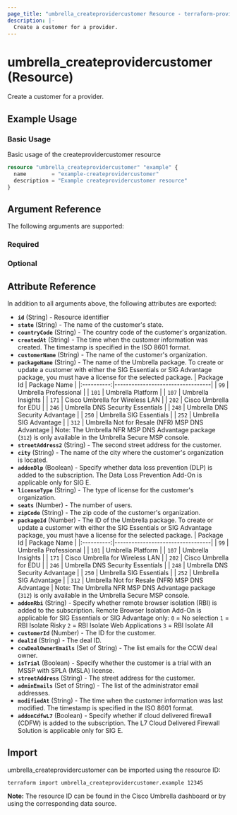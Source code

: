 ```yaml
---
page_title: "umbrella_createprovidercustomer Resource - terraform-provider-umbrella"
description: |-
  Create a customer for a provider.
---
```


# umbrella_createprovidercustomer (Resource)

Create a customer for a provider.

## Example Usage


### Basic Usage

Basic usage of the createprovidercustomer resource

```terraform
resource "umbrella_createprovidercustomer" "example" {
  name        = "example-createprovidercustomer"
  description = "Example createprovidercustomer resource"
}
```



## Argument Reference

The following arguments are supported:

### Required



### Optional



## Attribute Reference

In addition to all arguments above, the following attributes are exported:

- **`id`** (String) - Resource identifier
- **`state`** (String) - The name of the customer's state.
- **`countryCode`** (String) - The country code of the customer's organization.
- **`createdAt`** (String) - The time when the customer information was created. The timestamp is specified in the ISO 8601 format.
- **`customerName`** (String) - The name of the customer's organization.
- **`packageName`** (String) - The name of the Umbrella package. To create or update a customer with either the SIG Essentials or SIG Advantage package, you must have a license for the selected package. | Package Id | Package Name | |:----------:|----------------------------------| | `99` | Umbrella Professional | | `101` | Umbrella Platform | | `107` | Umbrella Insights | | `171` | Cisco Umbrella for Wireless LAN | | `202` | Cisco Umbrella for EDU | | `246` | Umbrella DNS Security Essentials | | `248` | Umbrella DNS Security Advantage | | `250` | Umbrella SIG Essentials | | `252` | Umbrella SIG Advantage | | `312` | Umbrella Not for Resale (NFR) MSP DNS Advantage | Note: The Umbrella NFR MSP DNS Advantage package (`312`) is only available in the Umbrella Secure MSP console.
- **`streetAddress2`** (String) - The second street address for the customer.
- **`city`** (String) - The name of the city where the customer's organization is located.
- **`addonDlp`** (Boolean) - Specify whether data loss prevention (DLP) is added to the subscription. The Data Loss Prevention Add-On is applicable only for SIG E.
- **`licenseType`** (String) - The type of license for the customer's organization.
- **`seats`** (Number) - The number of users.
- **`zipCode`** (String) - The zip code of the customer's organization.
- **`packageId`** (Number) - The ID of the Umbrella package. To create or update a customer with either the SIG Essentials or SIG Advantage package, you must have a license for the selected package. | Package Id | Package Name | |:----------:|----------------------------------| | `99` | Umbrella Professional | | `101` | Umbrella Platform | | `107` | Umbrella Insights | | `171` | Cisco Umbrella for Wireless LAN | | `202` | Cisco Umbrella for EDU | | `246` | Umbrella DNS Security Essentials | | `248` | Umbrella DNS Security Advantage | | `250` | Umbrella SIG Essentials | | `252` | Umbrella SIG Advantage | | `312` | Umbrella Not for Resale (NFR) MSP DNS Advantage | Note: The Umbrella NFR MSP DNS Advantage package (`312`) is only available in the Umbrella Secure MSP console.
- **`addonRbi`** (String) - Specify whether remote browser isolation (RBI) is added to the subscription. Remote Browser Isolation Add-On is applicable for SIG Essentials or SIG Advantage only: `0` = No selection `1` = RBI Isolate Risky `2` = RBI Isolate Web Applications `3` = RBI Isolate All
- **`customerId`** (Number) - The ID for the customer.
- **`dealId`** (String) - The deal ID.
- **`ccwDealOwnerEmails`** (Set of String) - The list emails for the CCW deal owner.
- **`isTrial`** (Boolean) - Specify whether the customer is a trial with an MSSP with SPLA (MSLA) license.
- **`streetAddress`** (String) - The street address for the customer.
- **`adminEmails`** (Set of String) - The list of the administrator email addresses.
- **`modifiedAt`** (String) - The time when the customer information was last modified. The timestamp is specified in the ISO 8601 format.
- **`addonCdfwL7`** (Boolean) - Specify whether if cloud delivered firewall (CDFW) is added to the subscription. The L7 Cloud Delivered Firewall Solution is applicable only for SIG E.



## Import

umbrella_createprovidercustomer can be imported using the resource ID:

```shell
terraform import umbrella_createprovidercustomer.example 12345
```

**Note:** The resource ID can be found in the Cisco Umbrella dashboard or by using the corresponding data source.

